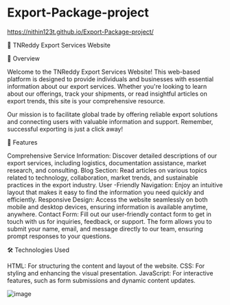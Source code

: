 # Export-Package-project

https://nithin123t.github.io/Export-Package-project/


🌈 TNReddy Export Services Website


🌟 Overview

Welcome to the TNReddy Export Services Website! This web-based platform is designed to provide individuals and businesses with essential information about our export services. Whether you're looking to learn about our offerings, track your shipments, or read insightful articles on export trends, this site is your comprehensive resource.

Our mission is to facilitate global trade by offering reliable export solutions and connecting users with valuable information and support. Remember, successful exporting is just a click away!

🚀 Features

Comprehensive Service Information: Discover detailed descriptions of our export services, including logistics, documentation assistance, market research, and consulting.
Blog Section: Read articles on various topics related to technology, collaboration, market trends, and sustainable practices in the export industry.
User -Friendly Navigation: Enjoy an intuitive layout that makes it easy to find the information you need quickly and efficiently.
Responsive Design: Access the website seamlessly on both mobile and desktop devices, ensuring information is available anytime, anywhere.
Contact Form: Fill out our user-friendly contact form to get in touch with us for inquiries, feedback, or support. The form allows you to submit your name, email, and message directly to our team, ensuring prompt responses to your questions.

🛠 Technologies Used

HTML: For structuring the content and layout of the website.
CSS: For styling and enhancing the visual presentation.
JavaScript: For interactive features, such as form submissions and dynamic content updates.

![image](https://github.com/user-attachments/assets/11e99b18-f066-48b7-9f46-176185a6d012)

